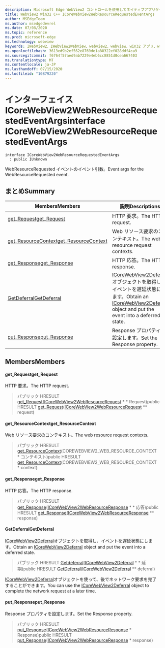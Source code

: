 ```yaml
---
description: Microsoft Edge WebView2 コントロールを使用してネイティブアプリケーションに web 技術 (HTML、CSS、JavaScript) を埋め込む
title: WebView2 Win32 C++ ICoreWebView2WebResourceRequestedEventArgs
author: MSEdgeTeam
ms.author: msedgedevrel
ms.date: 07/08/2020
ms.topic: reference
ms.prod: microsoft-edge
ms.technology: webview
keywords: IWebView2、IWebView2WebView、webview2、webview、win32 アプリ、win32、edge、ICoreWebView2、ICoreWebView2Controller、browser control、edge html、ICoreWebView2WebResourceRequestedEventArgs
ms.openlocfilehash: 3613ed9b2ef562e8760de1a88322ef028ddf4ca9
ms.sourcegitcommit: f6764f57aed9ab7229e4eb6cc8851d0cea667403
ms.translationtype: MT
ms.contentlocale: ja-JP
ms.lasthandoff: 07/15/2020
ms.locfileid: "10879220"
---
```

# <span data-ttu-id="ace05-104">インターフェイス ICoreWebView2WebResourceRequestedEventArgs</span><span class="sxs-lookup"><span data-stu-id="ace05-104">interface ICoreWebView2WebResourceRequestedEventArgs</span></span> 

```
interface ICoreWebView2WebResourceRequestedEventArgs
  : public IUnknown
```

<span data-ttu-id="ace05-105">WebResourceRequested イベントのイベント引数。</span><span class="sxs-lookup"><span data-stu-id="ace05-105">Event args for the WebResourceRequested event.</span></span>

## <span data-ttu-id="ace05-106">まとめ</span><span class="sxs-lookup"><span data-stu-id="ace05-106">Summary</span></span>

 <span data-ttu-id="ace05-107">Members</span><span class="sxs-lookup"><span data-stu-id="ace05-107">Members</span></span>                        | <span data-ttu-id="ace05-108">説明</span><span class="sxs-lookup"><span data-stu-id="ace05-108">Descriptions</span></span>
--------------------------------|---------------------------------------------
[<span data-ttu-id="ace05-109">get_Request</span><span class="sxs-lookup"><span data-stu-id="ace05-109">get_Request</span></span>](#get_request) | <span data-ttu-id="ace05-110">HTTP 要求。</span><span class="sxs-lookup"><span data-stu-id="ace05-110">The HTTP request.</span></span>
[<span data-ttu-id="ace05-111">get_ResourceContext</span><span class="sxs-lookup"><span data-stu-id="ace05-111">get_ResourceContext</span></span>](#get_resourcecontext) | <span data-ttu-id="ace05-112">Web リソース要求のコンテキスト。</span><span class="sxs-lookup"><span data-stu-id="ace05-112">The web resource request contexts.</span></span>
[<span data-ttu-id="ace05-113">get_Response</span><span class="sxs-lookup"><span data-stu-id="ace05-113">get_Response</span></span>](#get_response) | <span data-ttu-id="ace05-114">HTTP 応答。</span><span class="sxs-lookup"><span data-stu-id="ace05-114">The HTTP response.</span></span>
[<span data-ttu-id="ace05-115">GetDeferral</span><span class="sxs-lookup"><span data-stu-id="ace05-115">GetDeferral</span></span>](#getdeferral) | <span data-ttu-id="ace05-116">[ICoreWebView2Deferral](icorewebview2deferral.md)オブジェクトを取得し、イベントを遅延状態にします。</span><span class="sxs-lookup"><span data-stu-id="ace05-116">Obtain an [ICoreWebView2Deferral](icorewebview2deferral.md) object and put the event into a deferred state.</span></span>
[<span data-ttu-id="ace05-117">put_Response</span><span class="sxs-lookup"><span data-stu-id="ace05-117">put_Response</span></span>](#put_response) | <span data-ttu-id="ace05-118">Response プロパティを設定します。</span><span class="sxs-lookup"><span data-stu-id="ace05-118">Set the Response property.</span></span>

## <span data-ttu-id="ace05-119">Members</span><span class="sxs-lookup"><span data-stu-id="ace05-119">Members</span></span>

#### <span data-ttu-id="ace05-120">get_Request</span><span class="sxs-lookup"><span data-stu-id="ace05-120">get_Request</span></span> 

<span data-ttu-id="ace05-121">HTTP 要求。</span><span class="sxs-lookup"><span data-stu-id="ace05-121">The HTTP request.</span></span>

> <span data-ttu-id="ace05-122">パブリック HRESULT [get_Request](#get_request)([ICoreWebView2WebResourceRequest](icorewebview2webresourcerequest.md) \* \* Request)</span><span class="sxs-lookup"><span data-stu-id="ace05-122">public HRESULT [get_Request](#get_request)([ICoreWebView2WebResourceRequest](icorewebview2webresourcerequest.md) \*\* request)</span></span>

#### <span data-ttu-id="ace05-123">get_ResourceContext</span><span class="sxs-lookup"><span data-stu-id="ace05-123">get_ResourceContext</span></span> 

<span data-ttu-id="ace05-124">Web リソース要求のコンテキスト。</span><span class="sxs-lookup"><span data-stu-id="ace05-124">The web resource request contexts.</span></span>

> <span data-ttu-id="ace05-125">パブリック HRESULT [get_ResourceContext](#get_resourcecontext)(COREWEBVIEW2_WEB_RESOURCE_CONTEXT \* コンテキスト)</span><span class="sxs-lookup"><span data-stu-id="ace05-125">public HRESULT [get_ResourceContext](#get_resourcecontext)(COREWEBVIEW2_WEB_RESOURCE_CONTEXT \* context)</span></span>

#### <span data-ttu-id="ace05-126">get_Response</span><span class="sxs-lookup"><span data-stu-id="ace05-126">get_Response</span></span> 

<span data-ttu-id="ace05-127">HTTP 応答。</span><span class="sxs-lookup"><span data-stu-id="ace05-127">The HTTP response.</span></span>

> <span data-ttu-id="ace05-128">パブリック HRESULT [get_Response](#get_response)([ICoreWebView2WebResourceResponse](icorewebview2webresourceresponse.md) \* \* 応答)</span><span class="sxs-lookup"><span data-stu-id="ace05-128">public HRESULT [get_Response](#get_response)([ICoreWebView2WebResourceResponse](icorewebview2webresourceresponse.md) \*\* response)</span></span>

#### <span data-ttu-id="ace05-129">GetDeferral</span><span class="sxs-lookup"><span data-stu-id="ace05-129">GetDeferral</span></span> 

<span data-ttu-id="ace05-130">[ICoreWebView2Deferral](icorewebview2deferral.md)オブジェクトを取得し、イベントを遅延状態にします。</span><span class="sxs-lookup"><span data-stu-id="ace05-130">Obtain an [ICoreWebView2Deferral](icorewebview2deferral.md) object and put the event into a deferred state.</span></span>

> <span data-ttu-id="ace05-131">パブリック HRESULT [Getdeferral](#getdeferral)([ICoreWebView2Deferral](icorewebview2deferral.md) \* \* 延期)</span><span class="sxs-lookup"><span data-stu-id="ace05-131">public HRESULT [GetDeferral](#getdeferral)([ICoreWebView2Deferral](icorewebview2deferral.md) \*\* deferral)</span></span>

<span data-ttu-id="ace05-132">[ICoreWebView2Deferral](icorewebview2deferral.md)オブジェクトを使って、後でネットワーク要求を完了することができます。</span><span class="sxs-lookup"><span data-stu-id="ace05-132">You can use the [ICoreWebView2Deferral](icorewebview2deferral.md) object to complete the network request at a later time.</span></span>

#### <span data-ttu-id="ace05-133">put_Response</span><span class="sxs-lookup"><span data-stu-id="ace05-133">put_Response</span></span> 

<span data-ttu-id="ace05-134">Response プロパティを設定します。</span><span class="sxs-lookup"><span data-stu-id="ace05-134">Set the Response property.</span></span>

> <span data-ttu-id="ace05-135">パブリック HRESULT [put_Response](#put_response)([ICoreWebView2WebResourceResponse](icorewebview2webresourceresponse.md) \* Response)</span><span class="sxs-lookup"><span data-stu-id="ace05-135">public HRESULT [put_Response](#put_response)([ICoreWebView2WebResourceResponse](icorewebview2webresourceresponse.md) \* response)</span></span>

